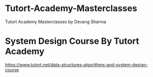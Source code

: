 # Tutort-Academy-Masterclasses
Tutort Academy Masterclasses by Devang Sharma

# System Design Course By Tutort Academy
https://www.tutort.net/data-structures-algorithms-and-system-design-course
